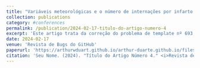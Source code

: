 ```yaml
---
title: "Variáveis meteorológicas e o número de internações por infarto agudo do miocárdio em Belém/PA"
collection: publications
category: #conferences
permalink: /publication/2024-02-17-titulo-do-artigo-numero-4
excerpt: 'Este artigo trata da correção do problema de template nº 693.'
date: 2024-02-17
venue: 'Revista de Bugs do GitHub'
paperurl: 'https://arthurwduart.github.io/arthur-duarte.github.io/files/artigo_infarto.pdf'
citation: 'Seu Nome. (2024). "Título do Artigo Número 4." <i>Revista de Bugs do GitHub</i>, 1(3).'
---
```



